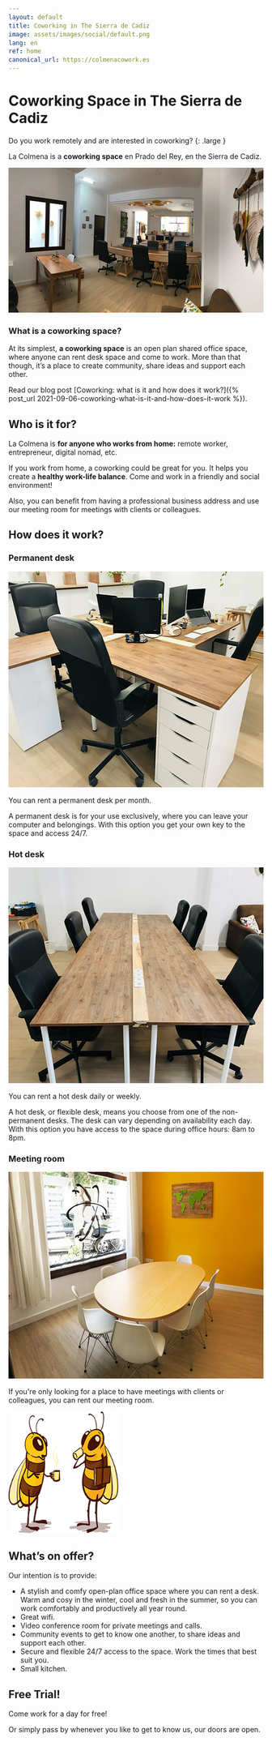 ```yaml
---
layout: default
title: Coworking in The Sierra de Cadiz
image: assets/images/social/default.png
lang: en
ref: home
canonical_url: https://colmenacowork.es
---
```


<h1 class="main-heading">Coworking Space <span class="prado"><span class="en">in</span> The Sierra de Cadiz</span></h1>

Do you work remotely and are interested in coworking?
{: .large }

La Colmena is a **coworking space** en Prado del Rey, en the Sierra de Cadiz.

<img
  src="/assets/images/espacio-principal.jpg"
  srcset="/assets/images/espacio-principal@2x.jpg 2x"
  alt="The main coworking area"
  height="286"
  width="568"
  loading="lazy"
/>

### What is a coworking space?

At its simplest, **a coworking space** is an open plan shared office space, where anyone can rent desk space and come to work. More than that though, it’s a place to create community, share ideas and support each other.

Read our blog post [Coworking: what is it and how does it work?]({% post_url 2021-09-06-coworking-what-is-it-and-how-does-it-work %}).

## Who is it for?

La Colmena is **for anyone who works from home:** remote worker, entrepreneur, digital nomad, etc.

If you work from home, a coworking could be great for you. It helps you create a **healthy work-life balance**. Come and work in a friendly and social environment!

Also, you can benefit from having a professional business address and use our meeting room for meetings with clients or colleagues.

## How does it work?

### Permanent desk

<img
  src="/assets/images/escritorio-fijo.jpg"
  srcset="/assets/images/escritorio-fijo@2x.jpg 2x"
  alt="Permanent desk"
  height="426"
  width="568"
  loading="lazy"
/>

You can rent a permanent desk per month.

A permanent desk is for your use exclusively, where you can leave your computer and belongings. With this option you get your own key to the space and access 24/7.

### Hot desk

<img
  src="/assets/images/hot-desks.jpg"
  srcset="/assets/images/hot-desks@2x.jpg 2x"
  alt="Hot desks"
  height="426"
  width="568"
  loading="lazy"
/>

You can rent a hot desk daily or weekly.

A hot desk, or flexible desk, means you choose from one of the non-permanent desks. The desk can vary depending on availability each day. With this option you have access to the space during office hours: 8am to 8pm.

### Meeting room

<img
  src="/assets/images/sala-de-reuniones.jpg"
  srcset="/assets/images/sala-de-reuniones@2x.jpg 2x"
  alt="Meeting room"
  height="408"
  width="568"
  loading="lazy"
/>

If you're only looking for a place to have meetings with clients or colleagues, you can rent our meeting room.

<img
  class="bees-talking"
  src="/assets/images/bees-talking.png"
  srcset="/assets/images/bees-talking@2x.png 2x"
  alt="An illustration of dos bees chatting with a coffee"
  height="240"
  width="217"
  loading="lazy"
/>

## What’s on offer?

Our intention is to provide:

- A stylish and comfy open-plan office space where you can rent a desk. Warm and cosy in the winter, cool and fresh in the summer, so you can work comfortably and productively all year round.
- Great wifi.
- Video conference room for private meetings and calls.
- Community events to get to know one another, to share ideas and support each other.
- Secure and flexible 24/7 access to the space. Work the times that best suit you.
- Small kitchen.

<div class="call-to-action-box">
  <h2>Free Trial!</h2>
  <p class="large">Come work for a day for free!</p>
  <p class="large">Or simply pass by whenever you like to get to know us, our doors are open.</p>
</div>

